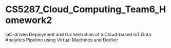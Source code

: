 # CS5287_Cloud_Computing_Team6_Homework2
IaC-driven Deployment and Orchestration of a Cloud-based IoT Data Analytics Pipeline using Virtual Machines and Docker
